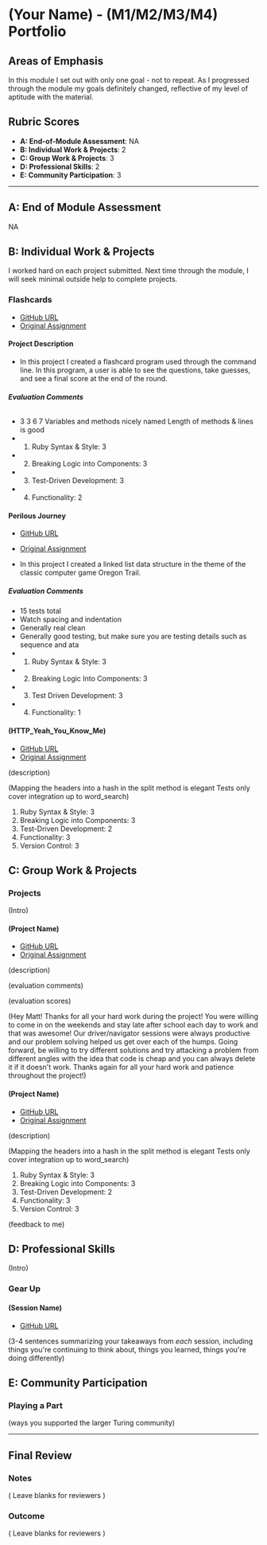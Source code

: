 # (Your Name) - (M1/M2/M3/M4) Portfolio

## Areas of Emphasis

In this module I set out with only one goal - not to repeat. As I progressed through the module my goals definitely changed, reflective of my level of aptitude with the material. 

## Rubric Scores

* **A: End-of-Module Assessment**:   NA
* **B: Individual Work & Projects**: 2
* **C: Group Work & Projects**:      3
* **D: Professional Skills**:        2
* **E: Community Participation**:    3

-----------------------

## A: End of Module Assessment

NA

## B: Individual Work & Projects

I worked hard on each project submitted. Next time through the module, I will seek minimal outside help to complete projects.

### Flashcards

* [GitHub URL](https://github.com/brickstar/flashcards)
* [Original Assignment](http://backend.turing.io/module1/projects/flashcards)

#### **Project Description**

* In this project I created a flashcard program used through the command line. In this program, a user is able to see the questions, take guesses, and see a final score at the end of the round.

###### **Evaluation Comments**
* 3 3 6 7 Variables and methods nicely named Length of methods & lines is good
* 1. Ruby Syntax & Style: 3
* 2. Breaking Logic into Components: 3
* 3. Test-Driven Development: 3
* 4. Functionality: 2


#### Perilous Journey

* [GitHub URL](https://github.com/brickstar/perilous_journey)
* [Original Assignment](http://backend.turing.io/module1/projects/perilous_journey)

* In this project I created a linked list data structure in the theme of the classic computer game Oregon Trail.

##### **Evaluation Comments**
* 15 tests total
* Watch spacing and indentation
* Generally real clean
* Generally good testing, but make sure you are testing details such as sequence and ata
* 1. Ruby Syntax & Style: 3
* 2. Breaking Logic Into Components: 3
* 3. Test Driven Development: 3
* 4. Functionality: 1


#### (HTTP_Yeah_You_Know_Me)

* [GitHub URL](https://github.com/brickstar/HTTP_Yeah_You_Know_Me)
* [Original Assignment](http_yeah_you_know_me)

(description)

(Mapping the headers into a hash in the split method is elegant
Tests only cover integration up to word_search)

 1.  Ruby Syntax & Style: 3
 2. Breaking Logic into Components: 3
 3. Test-Driven Development: 2
 4. Functionality: 3
 5. Version Control: 3

## C: Group Work & Projects

### Projects

(Intro)

#### (Project Name)

* [GitHub URL](https://github.com/brickstar/enigma)
* [Original Assignment](enigma)

(description)

(evaluation comments)

(evaluation scores)

(Hey Matt! Thanks for all your hard work during the project! You were willing to come in on the weekends and stay late after school each day to work and that was awesome! Our driver/navigator sessions were always productive and our problem solving helped us get over each of the humps. Going forward, be willing to try different solutions and try attacking a problem from different angles with the idea that code is cheap and you can always delete it if it doesn't work. Thanks again for all your hard work and patience throughout the project!)

#### (Project Name)

* [GitHub URL](https://github.com/brickstar/HTTP_Yeah_You_Know_Me)
* [Original Assignment](http_yeah_you_know_me)

(description)

(Mapping the headers into a hash in the split method is elegant
Tests only cover integration up to word_search)

 1.  Ruby Syntax & Style: 3
 2. Breaking Logic into Components: 3
 3. Test-Driven Development: 2
 4. Functionality: 3
 5. Version Control: 3
 

(feedback to me)


## D: Professional Skills
(Intro)

### Gear Up
#### (Session Name)

* [GitHub URL]()

(3-4 sentences summarizing your takeaways from _each_ session, including things you're continuing to think about, things you learned, things you're doing differently)

## E: Community Participation

### Playing a Part

(ways you supported the larger Turing community)

------------------

## Final Review

### Notes

( Leave blanks for reviewers )

### Outcome

( Leave blanks for reviewers )
